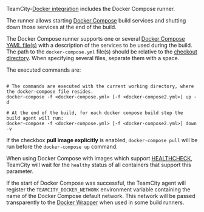 [//]: # (title: Docker Compose)
[//]: # (auxiliary-id: Docker Compose)

TeamCity-[Docker integration](integrating-teamcity-with-docker.md) includes the Docker Compose runner.

<include src="integrating-teamcity-with-docker.md" include-id="reqs-supported-env"/>

<chunk include-id="docker-compose">

The runner allows starting [Docker Compose](https://docs.docker.com/compose/) build services and shutting down those services at the end of the build.

The Docker Compose runner supports one or several [Docker Compose YAML file(s)](https://docs.docker.com/compose/compose-file/compose-file-v2/) with a description of the services to be used during the build. The path to the `docker-compose.yml` file(s) should be relative to the [checkout directory](build-checkout-directory.md). When specifying several files, separate them with a space.

The executed commands are:

```Shell

# The commands are executed with the current working directory, where the docker-compose file resides.
docker-compose -f <docker-compose.yml> [-f <docker-compose2.yml>] up -d

# At the end of the build, for each docker compose build step the build agent will run:
docker-compose -f <docker-compose.yml> [-f <docker-compose2.yml>] down -v
```


If the checkbox __pull image explicitly__ is enabled, `docker-compose pull` will be run before the `docker-compose up` command.

When using Docker Compose with images which support [HEALTHCHECK](https://docs.docker.com/engine/reference/builder/#healthcheck), TeamCity will wait for the `healthy` status of all containers that support this parameter.

If the start of Docker Compose was successful, the TeamCity agent will register the `TEAMCITY_DOCKER_NETWORK` environment variable containing the name of the Docker Compose default network. This network will be passed transparently to the [Docker Wrapper](integrating-teamcity-with-docker.md#docker-wrapper-1) when used in some build runners. 

</chunk>
